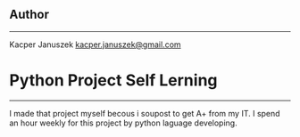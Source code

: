 ## Author 
-----
Kacper Januszek <kacper.januszek@gmail.com>

# Python Project Self Lerning
-----
I made that project myself becous i soupost to get A+ from my IT.
I spend an hour weekly for this project by python laguage developing.     

